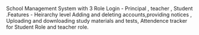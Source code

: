 School Management System with 3 Role Login - Principal , teacher , Student .Features -  Heirarchy level Adding and deleting accounts,providing notices , Uploading and downloading study materials and tests,
Attendence tracker for Student Role and teacher role. 
